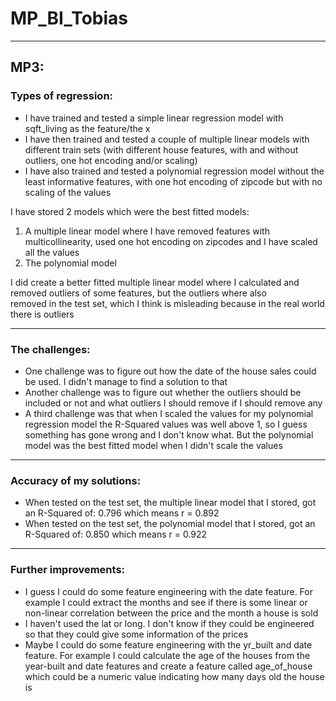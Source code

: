 # MP_BI_Tobias
---
## MP3:  

### Types of regression:
- I have trained and tested a simple linear regression model with sqft_living as the feature/the x
- I have then trained and tested a couple of multiple linear models with different train sets (with different house features, with and without outliers, one hot encoding and/or scaling)
- I have also trained and tested a polynomial regression model without the least informative features, with one hot encoding of zipcode but with no scaling of the values

I have stored 2 models which were the best fitted models:  
1) A multiple linear model where I have removed features with multicollinearity, used one hot encoding on zipcodes and I have scaled all the values
2) The polynomial model

I did create a better fitted multiple linear model where I calculated and removed outliers of some features, but the outliers where also  
removed in the test set, which I think is misleading because in the real world there is outliers

---
### The challenges:

- One challenge was to figure out how the date of the house sales could be used. I didn't manage to find a solution to that
- Another challenge was to figure out whether the outliers should be included or not and what outliers I should remove if I should remove any
- A third challenge was that when I scaled the values for my polynomial regression model the R-Squared values was well above 1, so I guess something has gone wrong and I don't know what.
  But the polynomial model was the best fitted model when I didn't scale the values

  
---
 ### Accuracy of my solutions:

 - When tested on the test set, the multiple linear model that I stored, got an R-Squared of: 0.796
   which means r = 0.892
 - When tested on the test set, the polynomial model that I stored, got an R-Squared of: 0.850
   which means r = 0.922

   
---

### Further improvements:

- I guess I could do some feature engineering with the date feature. For example I could extract the months and see if there is some linear or non-linear correlation
  between the price and the month a house is sold
- I haven't used the lat or long. I don't know if they could be engineered so that they could give some information of the prices
- Maybe I could do some feature engineering with the yr_built and date feature. For example I could calculate the age of the houses from the year-built and date features
  and create a feature called age_of_house which could be a numeric value indicating how many days old the house is 
